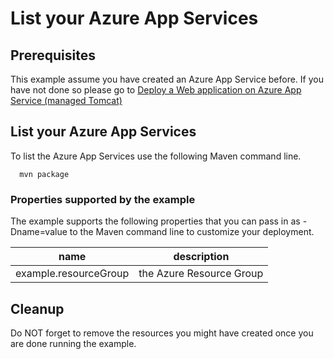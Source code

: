 
# List your Azure App Services

## Prerequisites

This example assume you have created an Azure App Service before. If you
have not done so please go to [Deploy a Web application on Azure App Service 
(managed Tomcat)](../appservice-tomcat-helloworld/README.md)

## List your Azure App Services

To list the Azure App Services use the following Maven command line.

````shell
  mvn package
````

### Properties supported by the example

The example supports the following properties that you can pass in as -Dname=value to the Maven command line to customize your deployment.

| name                   | description                  |
|------------------------|------------------------------|
| example.resourceGroup  | the Azure Resource Group     |

## Cleanup

Do NOT forget to remove the resources you might have created once you are done running the example.
